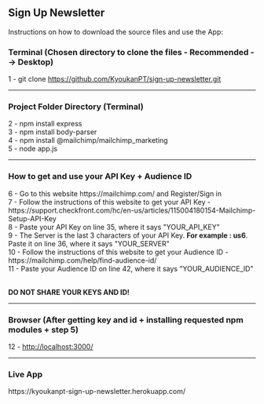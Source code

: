 <h2>Sign Up Newsletter</h2>

<p>Instructions on how to download the source files and use the App: </p>

<h3>Terminal (Chosen directory to clone the files - Recommended --> Desktop)</h3>

1 - git clone https://github.com/KyoukanPT/sign-up-newsletter.git

<hr>

<h3>Project Folder Directory (Terminal)</h3>

2 - npm install express<br>
3 - npm install body-parser<br>
4 - npm install @mailchimp/mailchimp_marketing<br>
5 - node app.js

<hr>

<h3>How to get and use your API Key + Audience ID</h3>
6 - Go to this website https://mailchimp.com/ and Register/Sign in<br>
7 - Follow the instructions of this website to get your API Key - https://support.checkfront.com/hc/en-us/articles/115004180154-Mailchimp-Setup-API-Key<br>
8 - Paste your API Key on line 35, where it says "YOUR_API_KEY"<br>
9 - The Server is the last 3 characters of your API Key. <strong>For example : us6</strong>. Paste it on line 36, where it says "YOUR_SERVER"<br>
10 - Follow the instructions of this website to get your Audience ID - https://mailchimp.com/help/find-audience-id/<br>
11 - Paste your Audience ID on line 42, where it says "YOUR_AUDIENCE_ID"<br><br>

<strong>DO NOT SHARE YOUR KEYS AND ID!</strong>

<hr>

<h3>Browser (After getting key and id + installing requested npm modules + step 5)</h3>
12 - <a href="http://localhost:3000/">http://localhost:3000/</a>

<hr>

<h3>Live App</h3>
https://kyoukanpt-sign-up-newsletter.herokuapp.com/
